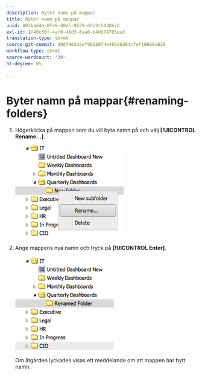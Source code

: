 ```yaml
---
description: Byter namn på mappar
title: Byter namn på mappar
uuid: 803bad4a-8fe9-48e5-9629-ddc2c5430e2d
exl-id: 1f40c50f-4af0-41d3-8aa6-b4dd74785ea3
translation-type: tm+mt
source-git-commit: d9df90242ef96188f4e4b5e6d04cfef196b0a628
workflow-type: tm+mt
source-wordcount: '39'
ht-degree: 0%

---
```


# Byter namn på mappar{#renaming-folders}

1. Högerklicka på mappen som du vill byta namn på och välj **[!UICONTROL Rename…]**.

   ![](assets/rename.png)

1. Ange mappens nya namn och tryck på **[!UICONTROL Enter]**.

   ![](assets/renamed_folder.png)

   Om åtgärden lyckades visas ett meddelande om att mappen har bytt namn.
